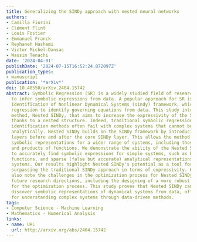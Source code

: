 ```yaml
---
title: Generalizing the SINDy approach with nested neural networks
authors:
- Camilla Fiorini
- Clément Flint
- Louis Fostier
- Emmanuel Franck
- Reyhaneh Hashemi
- Victor Michel-Dansac
- Wassim Tenachi
date: '2024-04-01'
publishDate: '2024-07-15T16:52:24.872097Z'
publication_types:
- manuscript
publication: '*arXiv*'
doi: 10.48550/arXiv.2404.15742
abstract: Symbolic Regression (SR) is a widely studied field of research that aims
  to infer symbolic expressions from data. A popular approach for SR is the Sparse
  Identification of Nonlinear Dynamical Systems (sindy) framework, which uses sparse
  regression to identify governing equations from data. This study introduces an enhanced
  method, Nested SINDy, that aims to increase the expressivity of the SINDy approach
  thanks to a nested structure. Indeed, traditional symbolic regression and system
  identification methods often fail with complex systems that cannot be easily described
  analytically. Nested SINDy builds on the SINDy framework by introducing additional
  layers before and after the core SINDy layer. This allows the method to identify
  symbolic representations for a wider range of systems, including those with compositions
  and products of functions. We demonstrate the ability of the Nested SINDy approach
  to accurately find symbolic expressions for simple systems, such as basic trigonometric
  functions, and sparse (false but accurate) analytical representations for more complex
  systems. Our results highlight Nested SINDy's potential as a tool for symbolic regression,
  surpassing the traditional SINDy approach in terms of expressivity. However, we
  also note the challenges in the optimization process for Nested SINDy and suggest
  future research directions, including the designing of a more robust methodology
  for the optimization process. This study proves that Nested SINDy can effectively
  discover symbolic representations of dynamical systems from data, offering new opportunities
  for understanding complex systems through data-driven methods.
tags:
- Computer Science - Machine Learning
- Mathematics - Numerical Analysis
links:
- name: URL
  url: http://arxiv.org/abs/2404.15742
---
```

